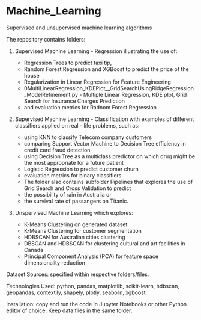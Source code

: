 # Machine_Learning
Supervised and unsupervised machine learning algorithms

The repository contains folders:

  1. Supervised Machine Learning - Regression illustrating the use of:
     
     - Regression Trees to predict taxi tip,
     - Random Forest Regression and XGBoost to predict the price of the house
     - Regularization in Linear Regression for Feature Engineering
     - 0MultiLinearRegression_KDEPlot__GridSearchUsingRidgeRegression_ModelRefinement.py - Multiple Linear Regression, KDE plot, Grid Search for Insurance Charges Prediction
     - and evaluation metrics for Radnom Forest Regression
     
  3. Supervised Machine Learning - Classification with examples of different classifiers applied on real - life problems, such as:
     - using KNN to classify Telecom company customers
     - comparing Support Vector Machine to Decision Tree efficiency in credit card fraud detection
     - using Decision Tree as a multiclass predictor on which drug might be the most appropriate for a future patient
     - Logistic Regression to predict customer churn
     - evaluation metrics for binary classifiers
     - The folder also contains subfolder Pipelines that explores the use of Grid Search and Cross Validation to predict 
     - the possibility of rain in Australia or
     - the survival rate of passangers on Titanic.
     
  3. Unspervised Machine Learning which explores:
     - K-Means Clustering on generated dataset
     - K-Means Clustering for customer segmentation
     - HDBSCAN for Australian cities clustering
     - DBSCAN and HDBSCAN for clustering cultural and art facilities in Canada
     - Principal Component Analysis (PCA) for feature space dimensionality reduction  
     
Dataset Sources: specified within respective folders/files.

Technologies Used: python, pandas, matplotlib, scikit-learn, hdbscan, geopandas, contextily, shapely, plotly, seaborn, xgboost

Installation: copy and run the code in Jupyter Notebooks or other Python editor of choice. Keep data files in the same folder.





